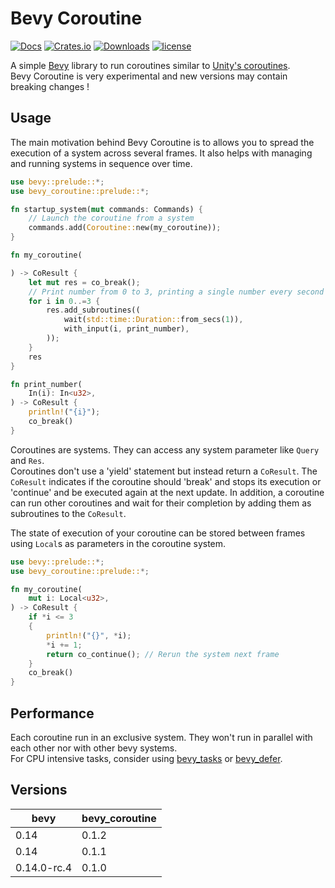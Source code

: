 # Bevy Coroutine

[![Docs](https://docs.rs/bevy_coroutine/badge.svg)](https://docs.rs/bevy_coroutine/latest/bevy_coroutine/)
[![Crates.io](https://img.shields.io/crates/v/bevy_coroutine.svg)](https://crates.io/crates/bevy_coroutine)
[![Downloads](https://img.shields.io/crates/d/bevy_coroutine.svg)](https://crates.io/crates/bevy_coroutine)
[![license](https://img.shields.io/badge/license-MIT-blue.svg)](https://github.com/Maaxed/bevy_coroutine/blob/master/LICENSE)

A simple [Bevy](https://bevyengine.org/) library to run coroutines similar to [Unity's coroutines](https://docs.unity3d.com/Manual/Coroutines.html).  
Bevy Coroutine is very experimental and new versions may contain breaking changes !

## Usage

The main motivation behind Bevy Coroutine is to allows you to spread the execution of a system across several frames.
It also helps with managing and running systems in sequence over time.

```rust
use bevy::prelude::*;
use bevy_coroutine::prelude::*;

fn startup_system(mut commands: Commands) {
	// Launch the coroutine from a system
	commands.add(Coroutine::new(my_coroutine));
}

fn my_coroutine(

) -> CoResult {
	let mut res = co_break();
	// Print number from 0 to 3, printing a single number every second
	for i in 0..=3 {
		res.add_subroutines((
			wait(std::time::Duration::from_secs(1)),
			with_input(i, print_number),
		));
	}
	res
}

fn print_number(
	In(i): In<u32>,
) -> CoResult {
	println!("{i}");
	co_break()
}
```

Coroutines are systems. They can access any system parameter like ``Query`` and ``Res``.  
Coroutines don't use a 'yield' statement but instead return a ``CoResult``.
The ``CoResult`` indicates if the coroutine should 'break' and stops its execution or 'continue' and be executed again at the next update.
In addition, a coroutine can run other coroutines and wait for their completion by adding them as subroutines to the ``CoResult``.

The state of execution of your coroutine can be stored between frames using ``Local``s as parameters in the coroutine system.

```rust
use bevy::prelude::*;
use bevy_coroutine::prelude::*;

fn my_coroutine(
	mut i: Local<u32>,
) -> CoResult {
	if *i <= 3
	{
		println!("{}", *i);
		*i += 1;
		return co_continue(); // Rerun the system next frame
	}
	co_break()
}
```

## Performance

Each coroutine run in an exclusive system. They won't run in parallel with each other nor with other bevy systems.  
For CPU intensive tasks, consider using [bevy_tasks](https://docs.rs/bevy_tasks/latest/bevy_tasks/) or [bevy_defer](https://github.com/mintlu8/bevy_defer/).

## Versions

| bevy        | bevy_coroutine |
|-------------|----------------|
| 0.14        | 0.1.2          |
| 0.14        | 0.1.1          |
| 0.14.0-rc.4 | 0.1.0          |
